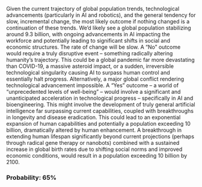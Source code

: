 Given the current trajectory of global population trends, technological advancements (particularly in AI and robotics), and the general tendency for slow, incremental change, the most likely outcome if nothing changed is a continuation of these trends. We’d likely see a global population stabilizing around 9.3 billion, with ongoing advancements in AI impacting the workforce and potentially leading to significant shifts in social and economic structures. The rate of change will be slow. A “No” outcome would require a truly disruptive event – something radically altering humanity’s trajectory. This could be a global pandemic far more devastating than COVID-19, a massive asteroid impact, or a sudden, irreversible technological singularity causing AI to surpass human control and essentially halt progress. Alternatively, a major global conflict rendering technological advancement impossible. A “Yes” outcome – a world of “unprecedented levels of well-being” – would involve a significant and unanticipated acceleration in technological progress – specifically in AI and bioengineering. This might involve the development of truly general artificial intelligence far surpassing current capabilities, coupled with breakthroughs in longevity and disease eradication. This could lead to an exponential expansion of human capabilities and potentially a population exceeding 10 billion, dramatically altered by human enhancement. A breakthrough in extending human lifespan significantly beyond current projections (perhaps through radical gene therapy or nanobots) combined with a sustained increase in global birth rates due to shifting social norms and improved economic conditions, would result in a population exceeding 10 billion by 2100.

### Probability: 65%
